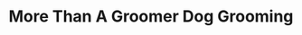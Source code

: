 ---
title: "More Than A Groomer Dog Grooming"
url: /chandler/more-than-a-groomer-dog-grooming/
shop: Tiere
---